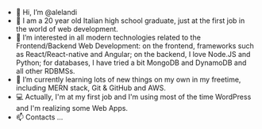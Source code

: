 - 👋 Hi, I’m @alelandi
- 🤵 I am a 20 year old Italian high school graduate, just at the first job in the world of web development.
- 👀 I’m interested in all modern technologies related to the Frontend/Backend Web Development:
  on the frontend, frameworks such as React/React-native and Angular;
  on the backend, I love Node.JS and Python;
  for databases, I have tried a bit MongoDB and DynamoDB and all other RDBMSs.
- 🌱 I’m currently learning lots of new things on my own in my freetime, including MERN stack, Git & GitHub and AWS.
- 💻 Actually, I'm at my first job and I'm using most of the time WordPress and I'm realizing some Web Apps.
- 📫 Contacts ...
